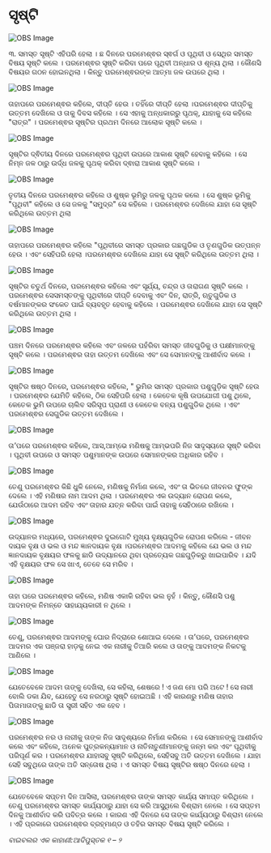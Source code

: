 # ସୃଷ୍ଟି

![OBS Image](https://cdn.door43.org/obs/jpg/360px/obs-en-01-01.jpg)

୩. ସମସ୍ତ ସୃଷ୍ଟି ଏହିପରି ହେଲା । ଛ ଦିନରେ ପରମେଶ୍ଵର ସ୍ଵର୍ଗ ଓ ପୃଥିବୀ ଓ ସେଥିର ସମସ୍ତ ବିଷୟ ସୃଷ୍ଟି କଲେ ।  ପରମେଶ୍ଵର ସୃଷ୍ଟି କରିବା ପରେ ପୃଥିବୀ ଅନ୍ଧାର ଓ ଶୂନ୍ୟ ଥିଲା । କୌଣସି ବିଷୟର ଗଠନ ହୋଇନଥିଲା । କିନ୍ତୁ ପରମେଶ୍ଵରଙ୍କ ଆତ୍ମା ଜଳ ଉପରେ ଥିଲା । 

![OBS Image](https://cdn.door43.org/obs/jpg/360px/obs-en-01-02.jpg)

ତାହାପରେ ପରମେଶ୍ଵର କହିଲେ, ଦୀପ୍ତି ହେଉ । ତହିଁରେ ଦୀପ୍ତି ହେଲା ।ପରମେଶ୍ଵର ଦୀପ୍ତିକୁ ଉତ୍ତମ ଦେଖିଲେ ଓ ତାକୁ ଦିବସ କହିଲେ । ସେ ଏହାକୁ ଅନ୍ଧକାରରୁ ପୃଥକ୍, ଯାହାକୁ ସେ କହିଲେ "ରାତ୍ର" । ପରମେଶ୍ଵର ସୃଷ୍ଟିର ପ୍ରଥମ ଦିନରେ ଆଲୋକ ସୃଷ୍ଟି କଲେ । 

![OBS Image](https://cdn.door43.org/obs/jpg/360px/obs-en-01-03.jpg)

ସୃଷ୍ଟିର ଦ୍ଵିତୀୟ ଦିନରେ ପରମେଶ୍ଵର ପୃଥିବୀ ଉପରେ ଆକାଶ ସୃଷ୍ଟି ହେବାକୁ କହିଲେ । ସେ ନିମ୍ନ ଜଳ ଠାରୁ  ଉର୍ଦ୍ଧ ଜଳକୁ ପୃଥକ୍ କରିବା ଦ୍ଵାରା ଆକାଶ ସୃଷ୍ଟି କଲେ ।

![OBS Image](https://cdn.door43.org/obs/jpg/360px/obs-en-01-04.jpg)

ତୃତୀୟ ଦିନରେ ପରମେଶ୍ଵର କହିଲେ ଓ ଶୁଷ୍କ ଭୂମିରୁ ଜଳକୁ ପୃଥକ କଲେ । ସେ ଶୁଷ୍କ ଭୂମିକୁ "ପୃଥିବୀ" କହିଲେ ଓ ସେ ଜଳକୁ  "ସମୁଦ୍ର" ସେ କହିଲେ । ପରମେଶ୍ଵର ଦେଖିଲେ ଯାହା ସେ ସୃଷ୍ଟି କରିଥିଲେ ଉତ୍ତମ ଥିଲା

![OBS Image](https://cdn.door43.org/obs/jpg/360px/obs-en-01-05.jpg)

ତାହାପରେ ପରମେଶ୍ଵର କହିଲେ "ପୃଥିବୀରେ ସମସ୍ତ ପ୍ରକାର ଗଛଗୁଡିକ ଓ ତୃଣଗୁଡିକ ଉତ୍ପନ୍ନ ହେଉ । ଏବଂ ସେହିପରି ହେଲା ।ପରମେଶ୍ଵର ଦେଖିଲେ ଯାହା ସେ ସୃଷ୍ଟି କରିଥିଲେ ଉତ୍ତମ ଥିଲା ।

![OBS Image](https://cdn.door43.org/obs/jpg/360px/obs-en-01-06.jpg)

ସୃଷ୍ଟିର ଚତୁର୍ଥ ଦିନରେ, ପରମେଶ୍ଵର କହିଲେ ଏବଂ ସୂର୍ଯ୍ୟ, ଚନ୍ଦ୍ର ଓ ତାରାଗଣ ସୃଷ୍ଟି କଲେ । ପରମେଶ୍ଵର  ସେସମସ୍ତଙ୍କୁ ପୃଥିବୀରେ ଦୀପ୍ତି ଦେବାକୁ ଏବଂ ଦିନ, ରାତ୍ରି, ଋତୁଗୁଡିକ ଓ ବର୍ଷମାନଙ୍କର ସଂକେତ ପାଇଁ ବ୍ୟବହୃତ ହେବାକୁ କହିଲେ ।  ପରମେଶ୍ଵର ଦେଖିଲେ ଯାହା ସେ ସୃଷ୍ଟି କରିଥିଲେ ଉତ୍ତମ ଥିଲା ।

![OBS Image](https://cdn.door43.org/obs/jpg/360px/obs-en-01-07.jpg)

ପଞ୍ଚମ ଦିନରେ ପରମେଶ୍ଵର କହିଲେ ଏବଂ ଜଳରେ ପହଁରିବା ସମସ୍ତ ଜୀବଗୁଡିକୁ ଓ  ପକ୍ଷୀମାନଙ୍କୁ ସୃଷ୍ଟି କଲେ । ପରମେଶ୍ଵର ତାହା ଉତ୍ତମ ଦେଖିଲେ ଏବଂ ସେ ସେମାନଙ୍କୁ ଆଶୀର୍ବାଦ କଲେ । 

![OBS Image](https://cdn.door43.org/obs/jpg/360px/obs-en-01-08.jpg)

ସୃଷ୍ଟିର ଷଷ୍ଠ ଦିନରେ, ପରମେଶ୍ଵର କହିଲେ, " ଭୁମିର ସମସ୍ତ ପ୍ରକାର ପଶୁଗୁଡ଼ିକ ସୃଷ୍ଟି ହେଉ । ପରମେଶ୍ଵର ଯେମିତି କହିଲେ, ଠିକ ସେହିପରି ହେଲା । କେତେକ କୃଷି ଉପଯୋଗୀ ପଶୁ ଥିଲେ, କେତେକ ଭୁମି ଉପରେ ଚାଲିବ ସରିସୃପ ପ୍ରାଣୀ ଓ କେତେକ ବନ୍ୟ ପଶୁଗୁଡିକ ଥିଲେ । ଏବଂ ପରମେଶ୍ଵର ସେଗୁଡିକ ଉତ୍ତମ ଦେଖିଲେ  । 

![OBS Image](https://cdn.door43.org/obs/jpg/360px/obs-en-01-09.jpg)

ତା’ପରେ ପରମେଶ୍ଵର କହିଲେ, ଆସ,ଆମ୍ଭେ ମଣିଷକୁ ଆମ୍ଭପରି ନିଜ ସାଦୃସ୍ୟରେ ସୃଷ୍ଟି କରିବା । ପୃଥିବୀ ଉପରେ ଓ ସମସ୍ତ ପଶୁମାନଙ୍କ ଉପରେ ସେମାନଙ୍କର ଅଧିକାର ରହିବ । 

![OBS Image](https://cdn.door43.org/obs/jpg/360px/obs-en-01-10.jpg)

ତେଣୁ ପରମେଶ୍ଵର କିଛି ଧୁଳି ନେଲେ, ମଣିଷକୁ ନିର୍ମାଣ କଲେ, ଏବଂ ତା ଭିତରେ ଜୀବନର ଫୁଙ୍କ ଦେଲେ । ଏହି ମଣିଷର ନାମ ଆଦମ ଥିଲା । ପରମେଶ୍ଵର ଏକ ଉଦ୍ୟାନ ରୋପଣ କଲେ, ଯେଉଁଠାରେ ଆଦମ ରହିବ ଏବଂ ତାହାର ଯତ୍ନ କରିବା ପାଇଁ ତାହାକୁ ସେହିଠାରେ ରଖିଲେ ।   

![OBS Image](https://cdn.door43.org/obs/jpg/360px/obs-en-01-11.jpg)

ଉଦ୍ୟାନର ମଧ୍ୟରେ, ପରମେଶ୍ଵର ଦୁଇଗୋଟି ମୁଖ୍ୟ ବୃକ୍ଷ୍ୟଗୁଡିକ ରୋପଣ କରିଲେ - ଜୀବନ ଦାୟକ ବୃକ୍ଷ ଓ ଭଲ ଓ ମନ୍ଦ ଜ୍ଞାନଦାୟକ ବୃକ୍ଷ ।ପରମେଶ୍ଵର ଆଦମକୁ କହିଲେ ଯେ ଭଲ ଓ ମନ୍ଦ ଜ୍ଞାନଦାୟକ ବୃକ୍ଷୟର ଫଳକୁ ଛାଡି ଉଦ୍ୟାନରେ ଥିବା ପ୍ରତ୍ୟେକ ଗଛଗୁଡ଼ିକରୁ ଖାଇପାରିବ । ଯଦି ଏହି ବୃକ୍ଷୟର ଫଳ ସେ ଖାଏ, ତେବେ ସେ ମରିବ । 

![OBS Image](https://cdn.door43.org/obs/jpg/360px/obs-en-01-12.jpg)

ତାହା ପରେ ପରମେଶ୍ଵର କହିଲେ, ମଣିଷ ଏକାକି ରହିବା ଭଲ ନୁହଁ । କିନ୍ତୁ, କୌଣସି ପଶୁ ଆଦମଙ୍କ ନିମନ୍ତେ ସାହାଯ୍ୟକାରୀ ନ ଥିଲେ । 

![OBS Image](https://cdn.door43.org/obs/jpg/360px/obs-en-01-13.jpg)

ତେଣୁ, ପରମେଶ୍ଵର  ଆଦମଙ୍କୁ ଘୋର ନିଦ୍ରାରେ ଶୋଆଇ ଦେଲେ । ତା’ପରେ, ପରମେଶ୍ଵର ଆଦମର ଏକ ପଞ୍ଜରା ହାଡ଼କୁ ନେଇ ଏକ ନାରୀକୁ ତିଆରି କଲେ ଓ ତାଙ୍କୁ ଆଦମଙ୍କ ନିକଟକୁ ଆଣିଲେ । 

![OBS Image](https://cdn.door43.org/obs/jpg/360px/obs-en-01-14.jpg)

ଯେତେବେଳେ ଆଦମ ତାଙ୍କୁ ଦେଖିଲା, ସେ କହିଲା, ଶେଷରେ ! ଏ ଜଣ ମୋ ପରି ଅଟେ ! ସେ ନାରୀ ବୋଲି ଡକା ଯିବ, ଯେହେତୁ ସେ ନରଠାରୁ ସୃଷ୍ଟି ହୋଇଅଛି । ଏହି କାରଣରୁ ମଣିଷ ତାହାର ପିତାମାତାଙ୍କୁ ଛାଡି ତା ସ୍ତ୍ରୀ ସହିତ ଏକ ହେବ । 

![OBS Image](https://cdn.door43.org/obs/jpg/360px/obs-en-01-15.jpg)

ପରମେଶ୍ଵର ନର ଓ ନାରୀକୁ ତାଙ୍କ ନିଜ ସାଦୃଶ୍ୟରେ ନିର୍ମାଣ କରିଲେ ।  ସେ ସେମାନଙ୍କୁ ଆଶୀର୍ବାଦ କଲେ ଏବଂ କହିଲେ, ଅନେକ ପୁତ୍ରକନ୍ୟାମାନ ଓ ନାତିନାତୁଣୀମାନଙ୍କୁ ଜନ୍ମ କର ଏବଂ ପୃଥିବୀକୁ ପରିପୂର୍ଣ କର । ପରମେଶ୍ଵର ଯାହାସବୁ ସୃଷ୍ଟି କରିଥିଲେ, ସେହିସବୁ ଅତି ଉତ୍ତମ ଦେଖିଲେ । ଯାହା ସେହି ସବୁଥିରେ ତାଙ୍କ ଅତି ସନ୍ତୋଷ ଥିଲା । ଏ ସମସ୍ତ ବିଷୟ ସୃଷ୍ଟିର ଷଷ୍ଠ ଦିନରେ ହେଲା । 

![OBS Image](https://cdn.door43.org/obs/jpg/360px/obs-en-01-16.jpg)

ଯେତେବେଳେ ସପ୍ତମ ଦିନ ଆସିଲା, ପରମେଶ୍ଵର ତାଙ୍କ ସମସ୍ତ କାର୍ଯ୍ୟ ସମାପ୍ତ କରିଥିଲେ । ତେଣୁ ପରମେଶ୍ଵର ସମସ୍ତ କାର୍ଯ୍ୟଠାରୁ ଯାହା ସେ କରି ଆସୁଥିଲେ ବିଶ୍ରାମ ନେଲେ । ସେ ସପ୍ତମ ଦିନକୁ ଆଶୀର୍ବାଦ କରି ପବିତ୍ର କଲେ । କାରଣ ଏହି ଦିନରେ ସେ ତାଙ୍କ କାର୍ଯ୍ୟଠାରୁ ବିଶ୍ରାମ ନେଲେ । ଏହି ପ୍ରକାରେ ପରମେଶ୍ଵର ବ୍ରହ୍ମାଣ୍ଡ ଓ ତହିର ସମସ୍ତ ବିଷୟ ସୃଷ୍ଟି କରିଲେ । 

_ବାଇବଲର ଏକ କାହାଣୀ:ଆଦିପୁସ୍ତକ ୧ – ୨_